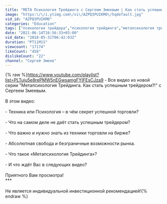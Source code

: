 ```yaml
---
title: "МЕТА Психология Трейдинга с Сергеем Змеевым | Как стать успешным трейдером?"
image: "https:\/\/i.ytimg.com\/vi\/AZPQ3PUIKM0\/hqdefault.jpg"
vid_id: "AZPQ3PUIKM0"
categories: "Education"
tags: ["психология трейдера","психология трейдинга","метапсихология трейдинга"]
date: "2021-06-14T16:56:33+03:00"
vid_date: "2018-05-31T06:42:03Z"
duration: "PT11M1S"
viewcount: "17174"
likeCount: "458"
dislikeCount: "22"
channel: "Сергей Змеев"
---
```

{% raw %}<a rel="nofollow" target="blank" href="https://www.youtube.com/playlist?list=PLTuju5e8rePMW5nEGwsamgFYIFEsCJza9">https://www.youtube.com/playlist?list=PLTuju5e8rePMW5nEGwsamgFYIFEsCJza9</a> - Все видео из новой серии &quot;Метапсихология Трейдинга. Как стать успешным трейдером?!&quot; c Сергеем Змеевым.<br /><br />В этом видео:<br /><br />- Техника или Психология – в чём секрет успешной торговли?<br /><br />- Что на самом деле не даёт стать успешным трейдером? <br /><br />- Что важно и нужно знать из техники торговли на бирже? <br /><br />- Абсолютная свобода и безграничные возможности рынка.<br /><br />- Что такое «Метапсихология Трейдинга»? <br /><br />- И что ждёт Вас в следующих видео?<br /><br />Приятного Вам просмотра! <br />***<br /> <br />Не является индивидуальной инвестиционной рекомендацией!{% endraw %}
